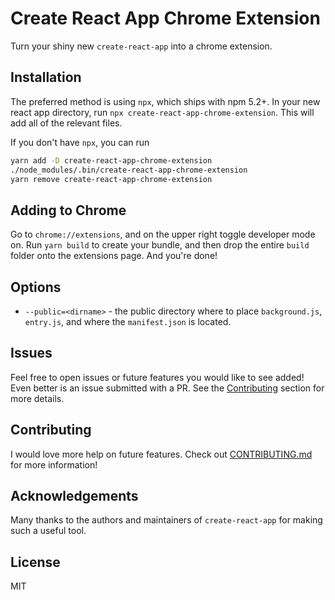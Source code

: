 # Create React App Chrome Extension
Turn your shiny new `create-react-app` into a chrome extension.

## Installation
The preferred method is using `npx`, which ships with npm 5.2+. In your new react app directory, run `npx create-react-app-chrome-extension`. This will add all of the relevant files.

If you don't have `npx`, you can run

```bash
yarn add -D create-react-app-chrome-extension
./node_modules/.bin/create-react-app-chrome-extension
yarn remove create-react-app-chrome-extension
```

## Adding to Chrome
Go to `chrome://extensions`, and on the upper right toggle developer mode on. Run `yarn build` to create your bundle, and then drop the entire `build` folder onto the extensions page. And you're done!

## Options
* `--public=<dirname>` - the public directory where to place `background.js`, `entry.js`, and where the `manifest.json` is located.

## Issues
Feel free to open issues or future features you would like to see added! Even better is an issue submitted with a PR. See the [Contributing](#Contributing) section for more details.

## Contributing
I would love more help on future features. Check out [CONTRIBUTING.md](CONTRIBUTING.md) for more information!

## Acknowledgements
Many thanks to the authors and maintainers of `create-react-app` for making such a useful tool.

## License
MIT
